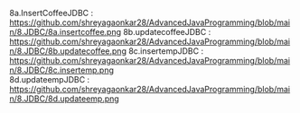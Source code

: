 8a.InsertCoffeeJDBC : https://github.com/shreyagaonkar28/AdvancedJavaProgramming/blob/main/8.JDBC/8a.insertcoffee.png
8b.updatecoffeeJDBC : https://github.com/shreyagaonkar28/AdvancedJavaProgramming/blob/main/8.JDBC/8b.updatecoffee.png
8c.insertempJDBC : https://github.com/shreyagaonkar28/AdvancedJavaProgramming/blob/main/8.JDBC/8c.insertemp.png      
8d.updateempJDBC : https://github.com/shreyagaonkar28/AdvancedJavaProgramming/blob/main/8.JDBC/8d.updateemp.png
